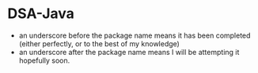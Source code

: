 # DSA-Java
<ul>
  <li>an underscore before the package name means it has been completed (either perfectly, or to the best of my knowledge) </li>
  <li>an underscore after the package name means I will be attempting it hopefully soon. </li>
</ul>
